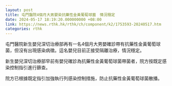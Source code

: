 ```yaml
---
layout: post
title: 屯門醫院4個月大男嬰染抗藥性金黃葡萄球菌　情況穩定
date: 2024-05-17 18:19:20.000000000 +08:00
link: https://news.rthk.hk/rthk/ch/component/k2/1753593-20240517.htm
categories: rthk
---
```


屯門醫院新生嬰兒深切治療部再有一名4個月大男嬰確診帶有抗藥性金黃葡萄球菌，但沒有出現感染病徵。這名嬰兒目前正接受隔離治療，情況穩定。

新生嬰兒深切治療部早前有嬰兒確診為抗藥性金黃葡萄球菌帶菌者，院方按既定感染控制指引進行篩查。

院方已根據既定指引加強執行列感染控制措施，防止抗藥性金黃葡萄球菌散播。
